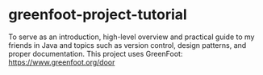# greenfoot-project-tutorial
To serve as an introduction, high-level overview and practical guide to my friends in Java and topics such as version control, design patterns, and proper documentation. This project uses GreenFoot: https://www.greenfoot.org/door
